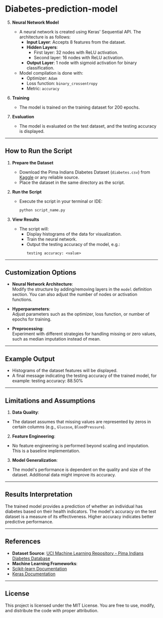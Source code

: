 # Diabetes-prediction-model
5. **Neural Network Model**  
   - A neural network is created using Keras' Sequential API. The architecture is as follows:  
     - **Input Layer**: Accepts 8 features from the dataset.  
     - **Hidden Layers**:  
       - First layer: 32 nodes with ReLU activation.  
       - Second layer: 16 nodes with ReLU activation.  
     - **Output Layer**: 1 node with sigmoid activation for binary classification.  
   - Model compilation is done with:  
     - Optimizer: `Adam`  
     - Loss function: `binary_crossentropy`  
     - Metric: `accuracy`  

6. **Training**
   - The model is trained on the training dataset for 200 epochs.

7. **Evaluation**
   - The model is evaluated on the test dataset, and the testing accuracy is displayed.

---

## How to Run the Script

1. **Prepare the Dataset**  
   - Download the Pima Indians Diabetes Dataset (`diabetes.csv`) from [Kaggle](https://www.kaggle.com/uciml/pima-indians-diabetes-database) or any reliable source.  
   - Place the dataset in the same directory as the script.  

2. **Run the Script**  
   - Execute the script in your terminal or IDE:  
     ```bash
     python script_name.py
     ```

3. **View Results**  
   - The script will:  
     - Display histograms of the data for visualization.  
     - Train the neural network.  
     - Output the testing accuracy of the model, e.g.:  
       ```
       testing accuracy: <value>
       ```

---

## Customization Options

- **Neural Network Architecture**:  
  Modify the structure by adding/removing layers in the `model` definition section. You can also adjust the number of nodes or activation functions.  

- **Hyperparameters**:  
  Adjust parameters such as the optimizer, loss function, or number of epochs for training.  

- **Preprocessing**:  
  Experiment with different strategies for handling missing or zero values, such as median imputation instead of mean.  

---

## Example Output

- Histograms of the dataset features will be displayed.  
- A final message indicating the testing accuracy of the trained model, for example:
testing accuracy: 88.50%


---

## Limitations and Assumptions

1. **Data Quality**:  
 - The dataset assumes that missing values are represented by zeros in certain columns (e.g., `Glucose`, `BloodPressure`).  

2. **Feature Engineering**:  
 - No feature engineering is performed beyond scaling and imputation. This is a baseline implementation.  

3. **Model Generalization**:  
 - The model's performance is dependent on the quality and size of the dataset. Additional data might improve its accuracy.  

---

## Results Interpretation

The trained model provides a prediction of whether an individual has diabetes based on their health indicators. The model's accuracy on the test dataset is a measure of its effectiveness. Higher accuracy indicates better predictive performance.

---

## References

- **Dataset Source**: [UCI Machine Learning Repository - Pima Indians Diabetes Database](https://archive.ics.uci.edu/ml/datasets/Pima+Indians+Diabetes)  
- **Machine Learning Frameworks**:  
- [Scikit-learn Documentation](https://scikit-learn.org/)  
- [Keras Documentation](https://keras.io/)  

---

## License

This project is licensed under the MIT License. You are free to use, modify, and distribute the code with proper attribution.



